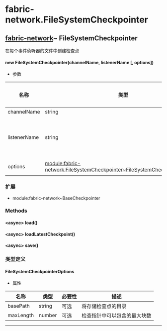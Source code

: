 # fabric-network.FileSystemCheckpointer

## [fabric-network](https://hyperledger.github.io/fabric-sdk-node/release-1.4/module-fabric-network.html)~ FileSystemCheckpointer

在每个事件侦听器的文件中创建检查点

#### new FileSystemCheckpointer(channelName, listenerName [, options])

- 参数

| 名称         | 类型                                                         | 必要性 | 描述                                                         |
| ------------ | ------------------------------------------------------------ | ------ | ------------------------------------------------------------ |
| channelName  | string                                                       |        | 网络                                                         |
| listenerName | string                                                       |        | 侦听器的名称是检查点 The name of the listener being checkpointer |
| options      | [module:fabric-network.FileSystemCheckpointer~FileSystemCheckpointerOptions](https://hyperledger.github.io/fabric-sdk-node/release-1.4/module-fabric-network.FileSystemCheckpointer.html#~FileSystemCheckpointerOptions) | 可选   |                                                              |

### 扩展

- module:fabric-network~BaseCheckpointer

### Methods

#### &lt;async&gt; load()

#### &lt;async&gt; loadLatestCheckpoint()

#### &lt;async&gt; save()

### 类型定义

#### FileSystemCheckpointerOptions

- 属性

| 名称      | 类型   | 必要性 | 描述                         |
| --------- | ------ | ------ | ---------------------------- |
| basePath  | string | 可选   | 将存储检查点的目录           |
| maxLength | number | 可选   | 检查指针中可以包含的最大块数 |

***